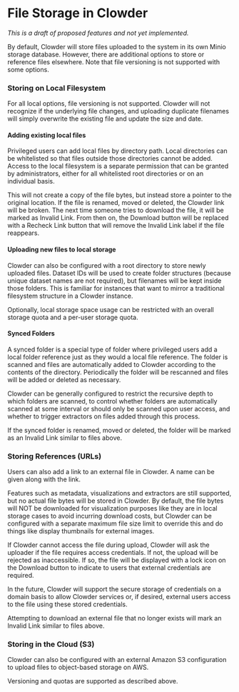 # File Storage in Clowder

*This is a draft of proposed features and not yet implemented.*

By default, Clowder will store files uploaded to the system in its own Minio storage database. However, there are
additional options to store or reference files elsewhere. Note that file versioning is not supported with some options.

### Storing on Local Filesystem

For all local options, file versioning is not supported. Clowder will not recognize if the underlying file changes, and
uploading duplicate filenames will simply overwrite the existing file and update the size and date.

#### Adding existing local files

Privileged users can add local files by directory path. Local directories can be whitelisted so that files outside
those directories cannot be added. Access to the local filesystem is a separate permission that can be granted by
administrators, either for all whitelisted root directories or on an individual basis.

This will not create a copy of the file bytes, but instead store a pointer to the original location. If the file is
renamed, moved or deleted, the Clowder link will be broken. The next time someone tries to download the file, it will
be marked as Invalid Link. From then on, the Download button will be replaced with a Recheck Link button that will
remove the Invalid Link label if the file reappears.

#### Uploading new files to local storage

Clowder can also be configured with a root directory to store newly uploaded files. Dataset IDs will be used to create
folder structures (because unique dataset names are not required), but filenames will be kept inside those folders. This
is familiar for instances that want to mirror a traditional filesystem structure in a Clowder instance.

Optionally, local storage space usage can be restricted with an overall storage quota and a per-user storage quota.

#### Synced Folders

A synced folder is a special type of folder where privileged users add a local folder reference just as they would a
local file reference. The folder is scanned and files are automatically added to Clowder according to the contents of
the directory. Periodically the folder will be rescanned and files will be added or deleted as necessary.

Clowder can be generally configured to restrict the recursive depth to which folders are scanned, to control whether
folders are automatically scanned at some interval or should only be scanned upon user access, and whether to trigger
extractors on files added through this process.

If the synced folder is renamed, moved or deleted, the folder will be marked as an Invalid Link similar to files above.

### Storing References (URLs)

Users can also add a link to an external file in Clowder. A name can be given along with the link.

Features such as metadata, visualizations and extractors are still supported, but no actual file bytes will be stored
in Clowder. By default, the file bytes will NOT be downloaded for visualization purposes like they are in local storage
cases to avoid incurring download costs, but Clowder can be configured with a separate maximum file size limit to
override this and do things like display thumbnails for external images.

If Clowder cannot access the file during upload, Clowder will ask the uploader if the file requires access credentials.
If not, the upload will be rejected as inaccessible. If so, the file will be displayed with a lock icon on the Download
button to indicate to users that external credentials are required.

In the future, Clowder will support the secure storage of credentials on a domain basis to allow Clowder services or, if
desired, external users access to the file using these stored credentials.

Attempting to download an external file that no longer exists will mark an Invalid Link similar to files above.

### Storing in the Cloud (S3)

Clowder can also be configured with an external Amazon S3 configuration to upload files to object-based storage on AWS.

Versioning and quotas are supported as described above.
